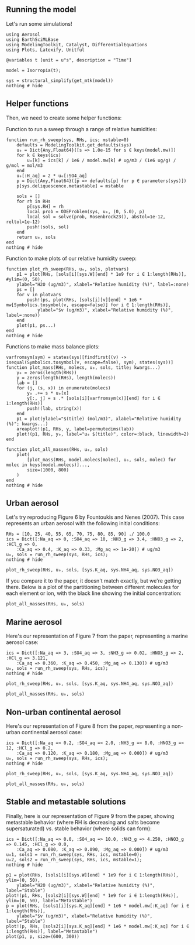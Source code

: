 ## Running the model

Let's run some simulations!

```@example 1
using Aerosol
using EarthSciMLBase
using ModelingToolkit, Catalyst, DifferentialEquations
using Plots, Latexify, Unitful

@variables t [unit = u"s", description = "Time"]

model = Isorropia(t);

sys = structural_simplify(get_mtk(model))
nothing # hide
```


## Helper functions

Then, we need to create some helper functions:

Function to run a sweep through a range of relative humidities:
```@example 1
function run_rh_sweep(sys, RHs, ics; mstable=0)
    defaults = ModelingToolkit.get_defaults(sys)
    u₀ = Dict{Any,Float64}([s => 1.0e-15 for s ∈ keys(model.mw)])
    for k ∈ keys(ics)
        u₀[k] = ics[k] / 1e6 / model.mw[k] # ug/m3 / (1e6 ug/g) / g/mol = mol/m3
    end
    u₀[:H_aq] = 2 * u₀[:SO4_aq]
    p = Dict{Any,Float64}([p => defaults[p] for p ∈ parameters(sys)])
    p[sys.deliquescence.metastable] = mstable

    sols = []
    for rh in RHs
        p[sys.RH] = rh
        local prob = ODEProblem(sys, u₀, (0, 5.0), p)
        local sol = solve(prob, Rosenbrock23(), abstol=1e-12, reltol=1e-12)
        push!(sols, sol)
    end
    return u₀, sols
end
nothing # hide
```

Function to make plots of our relative humidity sweep:
```@example 1
function plot_rh_sweep(RHs, u₀, sols, plotvars)
    p1 = plot(RHs, [sols[i][sys.W][end] * 1e9 for i ∈ 1:length(RHs)], #ylim=(0, 50),
    ylabel="H2O (ug/m3)", xlabel="Relative humidity (%)", label=:none)
    ps = []
    for v in plotvars
        push!(ps, plot(RHs, [sols[i][v][end] * 1e6 * mw[Symbolics.tosymbol(v, escape=false)] for i ∈ 1:length(RHs)],
            ylabel="$v (ug/m3)", xlabel="Relative humidity (%)", label=:none))
    end
    plot(p1, ps...)
end
nothing # hide
```

Functions to make mass balance plots:
```@example 1
varfromsym(sym) = states(sys)[findfirst((v) -> isequal(Symbolics.tosymbol(v, escape=false), sym), states(sys))]
function plot_mass(RHs, molecs, u₀, sols, title; kwargs...)
    y₀ = zeros(length(RHs))
    y = zeros(length(RHs), length(molecs))
    lab = []
    for (j, (s, x)) in enumerate(molecs)
        y₀ .+= s * u₀[x]
        y[:, j] = s .* [sols[i][varfromsym(x)][end] for i ∈ 1:length(RHs)]
        push!(lab, string(x))
    end
    p1 = plot(ylabel="$(title) (mol/m3)", xlabel="Relative humidity (%)"; kwargs...)
    areaplot!(p1, RHs, y, label=permutedims(lab))
    plot!(p1, RHs, y₀, label="u₀ $(title)", color=:black, linewidth=2)
end

function plot_all_masses(RHs, u₀, sols)
    plot(
        [plot_mass(RHs, model.molecs[molec], u₀, sols, molec) for molec in keys(model.molecs)]...,
        size=(1000, 800)
    )
end
nothing # hide
```

## Urban aerosol

Let's try reproducing Figure 6 by Fountoukis and Nenes (2007).
This case represents an urban aerosol with the following initial conditions:

```@example 1
RHs = [10, 25, 40, 55, 65, 70, 75, 80, 85, 90] ./ 100.0
ics = Dict([:Na_aq => 0, :SO4_aq => 10, :NH3_g => 3.4, :HNO3_g => 2, :HCl_g => 0,
    :Ca_aq => 0.4, :K_aq => 0.33, :Mg_aq => 1e-20]) # ug/m3
u₀, sols = run_rh_sweep(sys, RHs, ics);
nothing # hide
```

```@example 1
plot_rh_sweep(RHs, u₀, sols, [sys.K_aq, sys.NH4_aq, sys.NO3_aq])
```
If you compare it to the paper, it doesn't match exactly, but we're getting there.
Below is a plot of the partitioning between different molecules for each element or ion,
with the black line showing the initial concentration:

```@example 1
plot_all_masses(RHs, u₀, sols)
```

## Marine aerosol

Here's our representation of Figure 7 from the paper, representing a marine aerosol case:

```@example 1
ics = Dict([:Na_aq => 3, :SO4_aq => 3, :NH3_g => 0.02, :HNO3_g => 2, :HCl_g => 3.121,
    :Ca_aq => 0.360, :K_aq => 0.450, :Mg_aq => 0.130]) # ug/m3
u₀, sols = run_rh_sweep(sys, RHs, ics);
nothing # hide
```

```@example 1
plot_rh_sweep(RHs, u₀, sols, [sys.K_aq, sys.NH4_aq, sys.NO3_aq])
```

```@example 1
plot_all_masses(RHs, u₀, sols)
```

## Non-urban continental aerosol

Here's our representation of Figure 8 from the paper, representing a non-urban continental aerosol case:

```@example 1
ics = Dict([:Na_aq => 0.2, :SO4_aq => 2.0, :NH3_g => 8.0, :HNO3_g => 12, :HCl_g => 0.2,
    :Ca_aq => 0.120, :K_aq => 0.180, :Mg_aq => 0.000]) # ug/m3
u₀, sols = run_rh_sweep(sys, RHs, ics);
nothing # hide
```

```@example 1
plot_rh_sweep(RHs, u₀, sols, [sys.K_aq, sys.NH4_aq, sys.NO3_aq])
```

```@example 1
plot_all_masses(RHs, u₀, sols)
```

## Stable and metastable solutions

Finally, here is our representation of Figure 9 from the paper, showing metastable behavior (where RH is decreasing and salts become supersaturated) vs. stable behavior (where solids can form):

```@example 1
ics = Dict([:Na_aq => 0.0, :SO4_aq => 10.0, :NH3_g => 4.250, :HNO3_g => 0.145, :HCl_g => 0.0,
    :Ca_aq => 0.080, :K_aq => 0.090, :Mg_aq => 0.000]) # ug/m3
u₀1, sols1 = run_rh_sweep(sys, RHs, ics, mstable=0);
u₀2, sols2 = run_rh_sweep(sys, RHs, ics, mstable=1);
nothing # hide
```

```@example 1
p1 = plot(RHs, [sols1[i][sys.W][end] * 1e9 for i ∈ 1:length(RHs)], ylim=(0, 50),
    ylabel="H2O (ug/m3)", xlabel="Relative humidity (%)", label="Stable")
plot!(p1, RHs, [sols2[i][sys.W][end] * 1e9 for i ∈ 1:length(RHs)], ylim=(0, 50), label="Metastable")
p = plot(RHs, [sols1[i][sys.K_aq][end] * 1e6 * model.mw[:K_aq] for i ∈ 1:length(RHs)],
    ylabel="$v (ug/m3)", xlabel="Relative humidity (%)", label="Stable")
plot!(p, RHs, [sols2[i][sys.K_aq][end] * 1e6 * model.mw[:K_aq] for i ∈ 1:length(RHs)], label="Metastable")
plot(p1, p, size=(600, 300))
```

